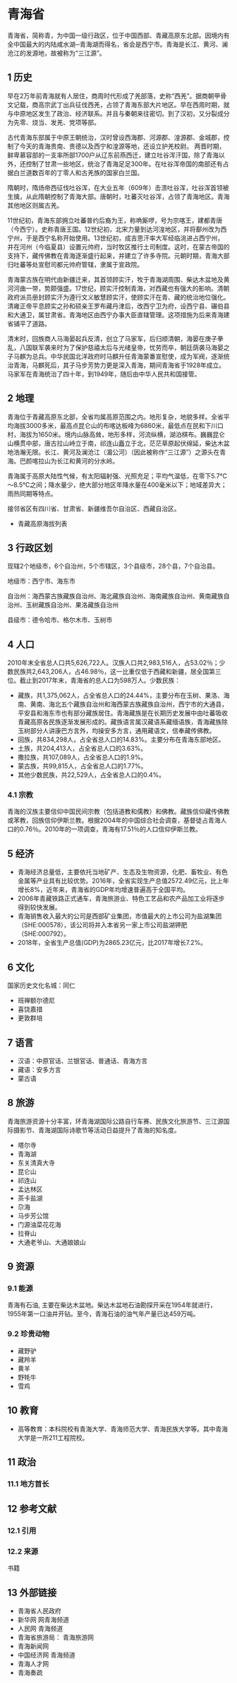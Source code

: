 # 青海省



青海省，简称青，为中国一级行政区，位于中国西部、青藏高原东北部。因境内有全中国最大的内陆咸水湖─青海湖而得名，省会是西宁市。青海是长江、黄河、澜沧江的发源地，故被称为“三江源”。



## 1 历史

早在2万年前青海就有人居住，商周时代形成了羌部落，史称“西羌”。据商朝甲骨文记载，商高宗武丁出兵征伐西羌，占领了青海东部大片地区。早在西周时期，就与中原地区发生了政治、经济联系。并且与秦朝来往密切。到了汉初，又分裂成分为先零、烧当、发羌、党项等部。

古代青海东部属于中原王朝统治，汉时曾设西海郡、河源郡、湟源郡、金城郡，控制了今天的青海贵南、贵德以及西宁和湟源等地，还设立护羌校尉。 两晋时期，鲜卑慕容部的一支率所部1700户从辽东前燕西迁，建立吐谷浑汗国，除了青海以外，还控制了甘肃一些地区，统治了青海足足300年。在吐谷浑帝国的南部还有占据白兰道数百年的丁零人和古羌族的国家白兰国。

隋朝时，隋炀帝西征伐吐谷浑，在大业五年（609年）击溃吐谷浑，吐谷浑首领被生擒，从此隋朝控制了青海大部。唐朝时，吐蕃灭吐谷浑，占领了青海地区。青海其他地区则属古羌。

11世纪初，青海东部拥立吐蕃普约后裔为王，称唃厮啰，号为宗喀王，建都青唐（今西宁）。史称青唐王国。12世纪初，北宋力量到达河湟地区，并将鄯州改为西宁州，于是西宁名称开始使用。13世纪初，成吉思汗率大军经临洮进占西宁州，并在河州（今临夏县）设置元帅府，当时牧区推行土司制度。这时，在蒙古帝国的支持下，藏传佛教在青海逐渐盛行起来，并建立了许多寺院。元朝时期，青海大部归吐蕃等处宣慰司都元帅府管辖，隶属于宣政院。

青海蒙古族在明代由新疆迁来，其首领顾实汗，牧于青海湖周围、柴达木盆地及黄河河曲一带，势颇强盛。17世纪，顾实汗控制青海，对西藏也有强大的影响。清朝政府派员册封顾实汗为遵行文义敏慧顾实汗，使顾实汗在青、藏的统治地位强化。清雍正帝平息顾实之孙和硕亲王罗布藏丹津后，改西宁卫为府，设西宁县、碾伯县和大通卫，属甘肃省。青海地区由西宁办事大臣直辖管理。这项措施为后来青海建省铺平了道路。

清末时，回族商人马海晏起兵反清，创立了马家军，后归顺清朝，海晏在庚子拳乱，八国联军袭来时为了保护慈禧太后与光绪皇帝，忧劳而卒，朝廷荫袭马海晏之子马麒为总兵。中华民国北洋政府时马麒升任青海蒙番宣慰使，成为军阀，逐渐统治青海，马麒死后，其子马步芳势力更是深入青海，期间青海省于1928年成立。马家军在青海统治了四十年，到1949年，随后由中华人民共和国接管。



## 2 地理

青海位于青藏高原东北部，全省均属高原范围之内。地形复杂，地貌多样。全省平均海拔3000多米，最高点昆仑山的布喀达板峰为6860米，最低点在民和下川口村，海拔为1650米。境内山脉高耸，地形多样，河流纵横，湖泊棋布。巍巍昆仑山横贯中部，唐古拉山峙立于南，祁连山矗立于北，茫茫草原起伏绵延，柴达木盆地浩瀚无限。长江、黄河及澜沧江（湄公河）（因此被称作“三江源”）之源头在青海。巴颜喀拉山为长江和黄河的分水岭。

青海属于高原大陆性气候，有太阳辐射强、光照充足；平均气温低，在零下5.7℃～8.5℃之间；降水量少，绝大部分地区年降水量在400毫米以下；地域差异大；雨热同期等特点。

接邻省区有四川省、甘肃省、新疆维吾尔自治区、西藏自治区。

* 青藏高原海拔列表



## 3 行政区划

现辖2个地级市，6个自治州，5个市辖区，3个县级市，28个县，7个自治县。

地级市：西宁市、海东市

自治州：海西蒙古族藏族自治州、海北藏族自治州、海南藏族自治州、黄南藏族自治州、玉树藏族自治州、果洛藏族自治州

县级市：德令哈市、格尔木市、玉树市



## 4 人口

2010年末全省总人口共5,626,722人。汉族人口共2,983,516人，占53.02％；少数民族共2,643,206人，占46.98％，这一比重仅低于西藏和新疆，居全国第三位。截止到2017年末，青海省的总人口为598万人。少数民族：

* 藏族，共1,375,062人，占全省总人口的24.44%，主要分布在玉树、果洛、海南、黄南、海北五个藏族自治州和海西蒙古族藏族自治州，西宁市的大通县，平安县和海东市也有部分藏族居住。青海藏族是在长期历史发展中由吐蕃吸收青藏高原各民族逐渐发展形成的。藏族语言属汉藏语系藏缅语族，青海藏族除玉树部分人讲康巴方言外，均操安多方言，通用藏语文，信奉藏传佛教。
* 回族，共834,298人，占全省总人口的14.83%。主要分布在青海东部地区。
* 土族，共204,413人，占全省总人口的3.63%。
* 撒拉族，共107,089人，占全省总人口的1.9%。
* 蒙古族，共99,815人，占全省总人口的1.77%。
* 其他少数民族，共22,529人，占全省总人口的0.4%。



### 4.1 宗教

青海的汉族主要信仰中国民间宗教（包括道教和儒教）和佛教。藏族信仰藏传佛教或苯教，回族信仰伊斯兰教。根据2004年的中国综合社会调查，基督徒占青海人口的0.76％。2010年的一项调查，青海有17.51％的人口信仰伊斯兰教。



## 5 经济

* 青海经济总量低，主要依托当地矿产、生态及生物资源，化肥、畜牧业、有色金属等产业具有比较优势。2016年，全省实现生产总值2572.49亿元，比上年增长8%，近年来，青海省的GDP年均增速普遍高于全国平均。
* 2006年青藏铁路正式通车，青海旅游业、特色工艺品和农产品加工业将逐步得到较快发展。
* 青海销售收入最大的公司是西部矿业集团，市值最大的上市公司为盐湖集团（SHE:000578），该公司将并入本省另一家上市公司盐湖钾肥（SHE:000792）。
* 2018年，全省生产总值(GDP)为2865.23亿元，比2017年增长7.2%。



## 6 文化

国家历史文化名城：同仁

* 班禅额尔德尼
* 喜饶嘉措
* 更敦群培



## 7 语言

* 汉语：中原官话、兰银官话、普通话、青海方言
* 藏语：安多方言
* 蒙古语



## 8 旅游

青海旅游资源十分丰富，环青海湖国际公路自行车赛、民族文化旅游节、三江源国际摄影节、青海湖国际诗歌节等活动日益提升了青海的知名度。

* 塔尔寺
* 青海湖
* 东关清真大寺
* 昆仑山
* 祁连山
* 孟达林区
* 茶卡盐湖
* 尕海
* 马步芳公馆
* 门源油菜花花海
* 拉脊山
* 大通老爷山、大通娘娘山



## 9 资源



### 9.1 能源

青海有石油, 主要在柴达木盆地。柴达木盆地石油勘探开采在1954年就进行，1955年第一口油井开钻。至今，青海石油的油气年产量已达459万吨。



### 9.2 珍贵动物

* 藏野驴
* 藏羚羊
* 黄羊
* 野牦牛
* 雪鸡



## 10 教育

* 高等教育：本科院校有青海大学、青海师范大学、青海民族大学等。其中青海大学是一所211工程院校。



## 11 政治



### 11.1 地方首长



## 12 参考文献



### 12.1 引用



### 12.2 来源

 书籍



## 13 外部链接

* 青海省人民政府
* 新华网 网青海频道
* 人民网 青海频道
* 青海省旅游局： 青海旅游网
* 青海新闻网
* 中国经济网 青海频道
* 青海人才网
* 青海奏疏



